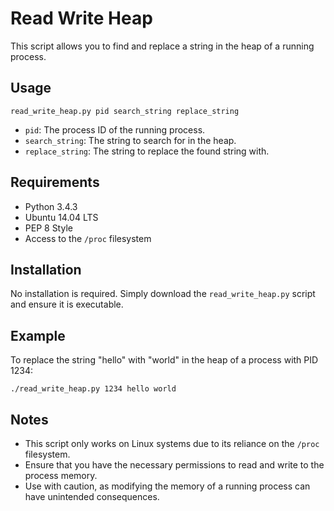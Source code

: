 # Read Write Heap

This script allows you to find and replace a string in the heap of a running process.

## Usage

```
read_write_heap.py pid search_string replace_string
```

- `pid`: The process ID of the running process.
- `search_string`: The string to search for in the heap.
- `replace_string`: The string to replace the found string with.

## Requirements

- Python 3.4.3
- Ubuntu 14.04 LTS
- PEP 8 Style
- Access to the `/proc` filesystem

## Installation

No installation is required. Simply download the `read_write_heap.py` script and ensure it is executable.

## Example

To replace the string "hello" with "world" in the heap of a process with PID 1234:

```
./read_write_heap.py 1234 hello world
```

## Notes

- This script only works on Linux systems due to its reliance on the `/proc` filesystem.
- Ensure that you have the necessary permissions to read and write to the process memory.
- Use with caution, as modifying the memory of a running process can have unintended consequences.